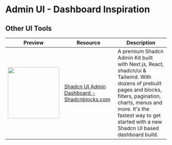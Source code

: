 # Admin UI - Dashboard Inspiration

## Other UI Tools

| Preview | Resource | Description |
|---------|----------|-------------|
| <img src="https://deifkwefumgah.cloudfront.net/shadcnblocks/images/og/og-admin.png" width="160"> | [Shadcn UI Admin Dashboard - Shadcnblocks.com](https://shadcnblocks-admin.vercel.app) | A premium Shadcn Admin Kit built with Next.js, React, shadcn/ui & Tailwind. With dozens of prebuilt pages and blocks, filters, pagination, charts, menus and more. It's the fastest way to get started with a new Shadcn UI based dashboard build. |
